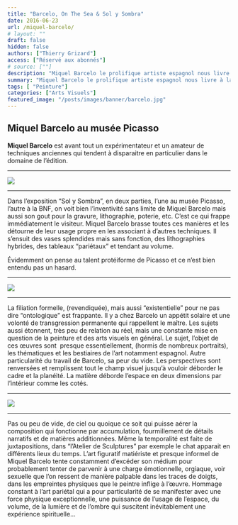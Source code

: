 ```yaml
---
title: "Barcelo, On The Sea & Sol y Sombra"
date: 2016-06-23
url: /miquel-barcelo/
# layout: ""
draft: false
hidden: false
authors: ["Thierry Grizard"]
access: ["Réservé aux abonnés"]
# source: [""]
description: "Miquel Barcelo le prolifique artiste espagnol nous livre à la BNF et au musée Picasso un panorama très significatif de son œuvre pourtant protéiforme"
summary: "Miquel Barcelo le prolifique artiste espagnol nous livre à la BNF et au musée Picasso un panorama très significatif de son œuvre pourtant protéiforme"
tags: [ "Peinture"]
categories: ["Arts Visuels"]
featured_image: "/posts/images/banner/barcelo.jpg"
---
```

## Miquel Barcelo au musée Picasso

**Miquel Barcelo** est avant tout un expérimentateur et un amateur de techniques anciennes qui tendent à disparaitre en particulier dans le domaine de l’édition.

---

![](/posts/images/barcelo/barcelo-miquel-barcelo-sol-y-sombra-spain-painting-solo-show-picasso-musuem-2016.403-1024x512.jpg)

---

Dans l’exposition “Sol y Sombra”, en deux parties, l’une au musée Picasso, l’autre à la BNF, on voit bien l’inventivité sans limite de Miquel Barcelo mais aussi son gout pour la gravure, lithographie, poterie, etc. C’est ce qui frappe immédiatement le visiteur. Miquel Barcelo brasse toutes ces manières et les détourne de leur usage propre en les associant à d’autres techniques. Il s’ensuit des vases splendides mais sans fonction, des lithographies hybrides, des tableaux “pariétaux” et tendant au volume.

Évidemment on pense au talent protéiforme de Picasso et ce n’est bien entendu pas un hasard.

---

![](/posts/images/barcelo/barcelo-miquel-barcelo-sol-y-sombra-spain-painting-solo-show-picasso-musuem-2016.369.jpg)

---

La filiation formelle, (revendiquée), mais aussi “existentielle” pour ne pas dire “ontologique” est frappante. Il y a chez Barcelo un appétit solaire et une volonté de transgression permanente qui rappellent le maître. Les sujets aussi étonnent, très peu de relation au réel, mais une constante mise en question de la peinture et des arts visuels en général. Le sujet, l’objet de ces œuvres sont  presque essentiellement, (hormis de nombreux portraits), les thématiques et les bestiaires de l’art notamment espagnol. Autre particularité du travail de Barcelo, sa peur du vide. Les perspectives sont renversées et remplissent tout le champ visuel jusqu’à vouloir déborder le cadre et la planéité. La matière déborde l’espace en deux dimensions par l’intérieur comme les cotés.

---

![](/posts/images/barcelo/barcelo-miquel-barcelo-sol-y-sombra-spain-painting-solo-show-picasso-musuem-2016.398-1024x683.jpg)

---

Pas ou peu de vide, de ciel ou quoique ce soit qui puisse aérer la composition qui fonctionne par accumulation, fourmillement de détails narratifs et de matières additionnées. Même la temporalité est faite de juxtapositions, dans “l’Atelier de Sculptures” par exemple le chat apparait en différents lieux du temps. L’art figuratif matiériste et presque informel de Miquel Barcelo tente constamment d’excéder son médium pour probablement tenter de parvenir à une charge émotionnelle, orgiaque, voir sexuelle que l’on ressent de manière palpable dans les traces de doigts, dans les empreintes physiques que le peintre inflige à l’œuvre. Hommage constant à l’art pariétal qui a pour particularité de se manifester avec une force physique exceptionnelle, une puissance de l’usage de l’espace, du volume, de la lumière et de l’ombre qui suscitent inévitablement une expérience spirituelle...